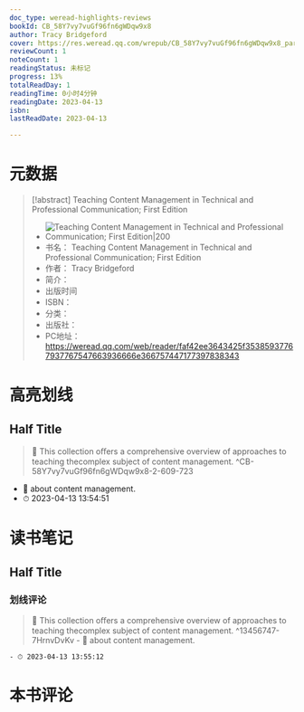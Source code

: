 ```yaml
---
doc_type: weread-highlights-reviews
bookId: CB_58Y7vy7vuGf96fn6gWDqw9x8
author: Tracy Bridgeford
cover: https://res.weread.qq.com/wrepub/CB_58Y7vy7vuGf96fn6gWDqw9x8_parsecover
reviewCount: 1
noteCount: 1
readingStatus: 未标记
progress: 13%
totalReadDay: 1
readingTime: 0小时4分钟
readingDate: 2023-04-13
isbn: 
lastReadDate: 2023-04-13

---
```

# 元数据
> [!abstract] Teaching Content Management in Technical and Professional Communication; First Edition
> - ![ Teaching Content Management in Technical and Professional Communication; First Edition|200](https://res.weread.qq.com/wrepub/CB_58Y7vy7vuGf96fn6gWDqw9x8_parsecover)
> - 书名： Teaching Content Management in Technical and Professional Communication; First Edition
> - 作者： Tracy Bridgeford
> - 简介： 
> - 出版时间 
> - ISBN： 
> - 分类： 
> - 出版社： 
> - PC地址：https://weread.qq.com/web/reader/faf42ee3643425f35385937767937767547663936666e366757447177397838343

# 高亮划线

## Half Title

> 📌  This collection oﬀers a comprehensive overview of approaches to teaching thecomplex subject of content management. ^CB-58Y7vy7vuGf96fn6gWDqw9x8-2-609-723
- 💭 about content management.
 - ⏱ 2023-04-13 13:54:51 

# 读书笔记

## Half Title

### 划线评论
> 📌 This collection oﬀers a comprehensive overview of approaches to teaching thecomplex subject of content management.  ^13456747-7HrnvDvKv
    - 💭 about content management.

    - ⏱ 2023-04-13 13:55:12
   
# 本书评论
